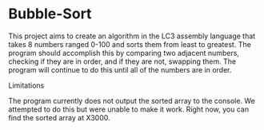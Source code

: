 # Bubble-Sort
This project aims to create an algorithm in the LC3 assembly language that takes 8 numbers ranged 0-100 and sorts them from least to greatest. The program should accomplish this by comparing two adjacent numbers, checking if they are in order, and if they are not, swapping them. The program will continue to do this until all of the numbers are in order. 

Limitations 

The program currently does not output the sorted array to the console. We attempted to do this but were unable to make it work. Right now, you can find the sorted array at X3000. 


